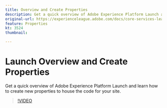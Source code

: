 ```yaml
---
title: Overview and Create Properties
description: Get a quick overview of Adobe Experience Platform Launch and learn how to create new properties to house the code for your site.
original-url: https://experienceleague.adobe.com/docs/core-services-learn/tutorials/launch-web/launch-overview-and-creating-properties.html
feature: Properties
kt: 3524
thumbnail: 

---
```


# Launch Overview and Create Properties

Get a quick overview of Adobe Experience Platform Launch and learn how to create new properties to house the code for your site.

>[!VIDEO](https://video.tv.adobe.com/v/28727/?quality=12&learn=on)

